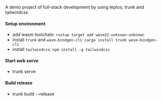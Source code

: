 A demo project of full-stack development by using leptos, trunk and tailwindcss

#### Setup environment
- add wasm toolchain: `rustup target add wasm32-unknown-unknown`
- install `trunk` and `wasm-bindgen-cli`: `cargo install trunk wasm-bindgen-cli`
- install `tailwindcss`: `npm install -g tailwindcss`

#### Start web serve
- trunk serve

#### Build release
- trunk build --release
